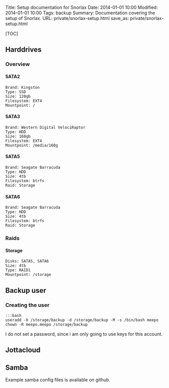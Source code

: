 Title: Setup documentation for Snorlax
Date: 2014-01-01 10:00
Modified: 2014-01-01 10:00
Tags: backup
Summary: Documentation covering the setup of Snorlax.
URL: private/snorlax-setup.html
save_as: private/snorlax-setup.html

[TOC]

## Harddrives

### Overview

#### SATA2

    Brand: Kingston
    Type: SSD
    Size: 120gb
    Filesystem: EXT4
    Mountpoint: /

#### SATA3

    Brand: Western Digital VelociRaptor
    Type: HDD
    Size: 160gb
    Filesystem: EXT4
    Mountpoint: /media/160g

#### SATA5

    Brand: Seagate Barracuda
    Type: HDD
    Size: 4tb
    Filesystem: btrfs
    Raid: Storage

#### SATA6

    Brand: Seagate Barracuda
    Type: HDD
    Size: 4tb
    Filesystem: btrfs
    Raid: Storage

### Raids

#### Storage
    
    Disks: SATA5, SATA6
    Size: 4tb
    Type: RAID1
    Mountpoint: /storage


## Backup user

### Creating the user

    :::bash
    useradd -b /storage/backup -d /storage/backup -M -s /bin/bash meepo
    chown -R meepo.meepo /storage/backup

I do not set a password, since i am only going to use keys for this account.


## Jottacloud


## Samba
Example samba config files is available on github.
